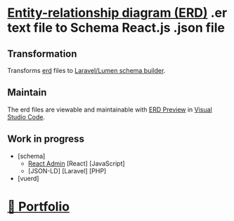 # [Entity-relationship diagram (ERD)](https://en.wikipedia.org/wiki/Entity%E2%80%93relationship_model) .er text file to Schema React.js .json file

## Transformation

Transforms [erd](https://github.com/BurntSushi/erd) files to [Laravel/Lumen schema builder](https://github.com/Agontuk/schema-builder).

## Maintain

The erd files are viewable and maintainable with [ERD Preview](https://github.com/kaishuu0123/vscode-erd) in [Visual Studio Code](https://github.com/microsoft/vscode).

## Work in progress

* [schema]
    * [React Admin](https://github.com/marmelab/react-admin) [React] [JavaScript]
    * [JSON-LD] [Laravel] [PHP]
* [vuerd]

# [📁 Portfolio](https://github.com/noud/portfolio#portfolio-repositories-index)